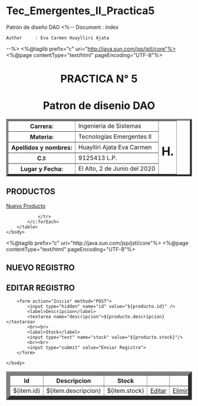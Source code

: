 # Tec_Emergentes_II_Practica5
Patrón de diseño DAO
<%-- 
    Document   : index

    Author     : Eva Carmen Huaylliri Ajata
--%>
<%@taglib prefix="c" uri="http://java.sun.com/jsp/jstl/core"%>
<%@page contentType="text/html" pageEncoding="UTF-8"%>
<!DOCTYPE html>
<html>
    <head>
        <meta http-equiv="Content-Type" content="text/html; charset=UTF-8">
        <title>Patron de DAO</title>
        <link rel="stylesheet" href="css/style.css">
    </head>
    <body background="imag1.jpg">
          <center>
        <h1>PRACTICA N° 5</h1>
        <h1>Patron de disenio DAO</h1>
        <table border="5">
            <tr>
                <th>Carrera:</th>
                <td>Ingenieria de Sistemas</td>
                <td rowspan="20"><h1>H.</h1></td>
            </tr>
            <tr>
                <th>Materia:</th>
                <td>Tecnologías Emergentes II</td>
            </tr>
            <tr>
                <th>Apellidos y nombres:</th>
                <td>Huaylliri Ajata Eva Carmen</td>
            </tr>
            <tr>
                <th>C.I:</th>
                <td>9125413 L.P.</td>
            </tr>
            <tr>
                <th>Lugar y Fecha:</th>
                <td>El Alto, 2 de Junio del 2020</td>
            </tr>
        </table>
        </center>
           <h2>PRODUCTOS</h2>
    <p><a href="Inicio?accion=nuevo">Nuevo Producto</a></p>
        <table border="10">
            <tr>
                <th>Id</th>
                <th>Descripcion</th>
                <th>Stock</th>
                <th></th>
                <th></th>
            </tr>
            <c:forEach var="item" items="${productos}">
                <tr>
                    <td>${item.id}</td>
                    <td>${item.descripcion}</td>
                    <td>${item.stock}</td>
                    <td><a href="Inicio?accion=editar&id=${item.id}">Editar</a></td>
                    <td><a href="Inicio?accion=eliminar&id=${item.id}"  onclick="return(confirm('Esta Seguro?'))">Eliminar</a></td>
                    
                </tr>
            </c:forEach>
        </table>
    </body>
</html><%@taglib prefix="c" uri="http://java.sun.com/jsp/jstl/core"%>
<%@page contentType="text/html" pageEncoding="UTF-8"%>
<!DOCTYPE html>
<html>
    <head>
        <meta http-equiv="Content-Type" content="text/html; charset=UTF-8">
        <title>DAO</title>
     <link rel="stylesheet" href="css/style.css">
    </head>
           <h2><c:if test="${producto.id == 0}">NUEVO REGISTRO</c:if></h2>
        <h2><c:if test="${producto.id != 0}">EDITAR REGISTRO</c:if></h2>
    <body>
       
        
        <form action="Inicio" method="POST">
            <input type="hidden" name="id" value="${producto.id}" />
            <label>Descripcion</label>
            <textarea name="descripcion">${producto.descripcion}</textarea>
            <br><br>
            <label>Stock</label>
            <input type="text" name="stock" value="${producto.stock}"/>
            <br><br>
            <input type="submit" value="Enviar Registro">      
        </form>
            
    </body>
</html>
